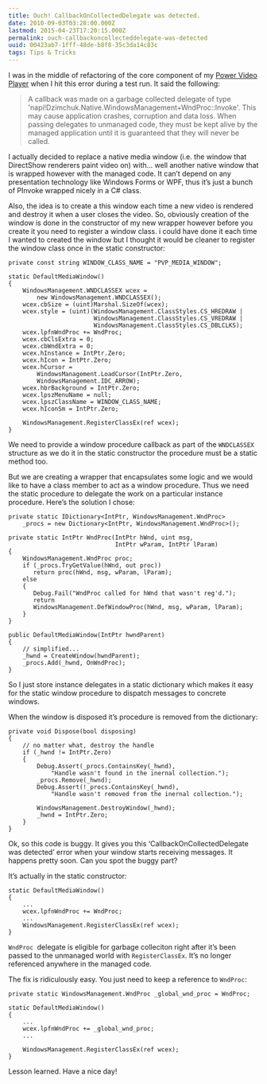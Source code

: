 ```yaml
---
title: Ouch! CallbackOnCollectedDelegate was detected.
date: 2010-09-03T03:28:00.000Z
lastmod: 2015-04-23T17:20:15.000Z
permalink: ouch-callbackoncollecteddelegate-was-detected
uuid: 00423ab7-1fff-48de-b8f8-35c3da14c83c
tags: Tips & Tricks
---
```


I was in the middle of refactoring of the core component of my [Power Video Player](http://pvp.codeplex.com/) when I hit this error during a test run. It said the following:

> A callback was made on a garbage collected delegate of type 'napi!Dzimchuk.Native.WindowsManagement+WndProc::Invoke'. This may cause application crashes, corruption and data loss. When passing delegates to unmanaged code, they must be kept alive by the managed application until it is guaranteed that they will never be called.

I actually decided to replace a native media window (i.e. the window that DirectShow renderers paint video on) with… well another native window that is wrapped however with the managed code. It can’t depend on any presentation technology like Windows Forms or WPF, thus it’s just a bunch of PInvoke wrapped nicely in a C# class.

Also, the idea is to create a this window each time a new video is rendered and destroy it when a user closes the video. So, obviously creation of the window is done in the constructor of my new wrapper however before you create it you need to register a window class. i could have done it each time I wanted to created the window but I thought it would be cleaner to register the window class once in the static constructor:

```
private const string WINDOW_CLASS_NAME = "PVP_MEDIA_WINDOW";

static DefaultMediaWindow()
{
    WindowsManagement.WNDCLASSEX wcex = 
        new WindowsManagement.WNDCLASSEX();
    wcex.cbSize = (uint)Marshal.SizeOf(wcex);
    wcex.style = (uint)(WindowsManagement.ClassStyles.CS_HREDRAW |
                        WindowsManagement.ClassStyles.CS_VREDRAW |
                        WindowsManagement.ClassStyles.CS_DBLCLKS);
    wcex.lpfnWndProc += WndProc;
    wcex.cbClsExtra = 0;
    wcex.cbWndExtra = 0;
    wcex.hInstance = IntPtr.Zero;
    wcex.hIcon = IntPtr.Zero;
    wcex.hCursor = 
        WindowsManagement.LoadCursor(IntPtr.Zero, 
        WindowsManagement.IDC_ARROW);
    wcex.hbrBackground = IntPtr.Zero;
    wcex.lpszMenuName = null;
    wcex.lpszClassName = WINDOW_CLASS_NAME;
    wcex.hIconSm = IntPtr.Zero;

    WindowsManagement.RegisterClassEx(ref wcex);
}
```

We need to provide a window procedure callback as part of the `WNDCLASSEX` structure as we do it in the static constructor the procedure must be a static method too.

But we are creating a wrapper that encapsulates some logic and we would like to have a class member to act as a window procedure. Thus we need the static procedure to delegate the work on a particular instance procedure. Here’s the solution I chose:

```
private static IDictionary<IntPtr, WindowsManagement.WndProc> 
    _procs = new Dictionary<IntPtr, WindowsManagement.WndProc>();

private static IntPtr WndProc(IntPtr hWnd, uint msg, 
                              IntPtr wParam, IntPtr lParam)
{
    WindowsManagement.WndProc proc;
    if (_procs.TryGetValue(hWnd, out proc))
       return proc(hWnd, msg, wParam, lParam);
    else
    {
       Debug.Fail("WndProc called for hWnd that wasn't reg'd.");
       return 
       WindowsManagement.DefWindowProc(hWnd, msg, wParam, lParam);
    }
}

public DefaultMediaWindow(IntPtr hwndParent)
{
    // simplified...
    _hwnd = CreateWindow(hwndParent);
    _procs.Add(_hwnd, OnWndProc);
}
```

So I just store instance delegates in a static dictionary which makes it easy for the static window procedure to dispatch messages to concrete windows.

When the window is disposed it’s procedure is removed from the dictionary:

```
private void Dispose(bool disposing)
{
    // no matter what, destroy the handle
    if (_hwnd != IntPtr.Zero)
    {
        Debug.Assert(_procs.ContainsKey(_hwnd), 
            "Handle wasn't found in the inernal collection.");
        _procs.Remove(_hwnd);
        Debug.Assert(!_procs.ContainsKey(_hwnd), 
            "Handle wasn't removed from the inernal collection.");

        WindowsManagement.DestroyWindow(_hwnd);
        _hwnd = IntPtr.Zero;
    }
}
```

Ok, so this code is buggy. It gives you this ‘CallbackOnCollectedDelegate was detected’ error when your window starts receiving messages. It happens pretty soon. Can you spot the buggy part?

It’s actually in the static constructor:

```
static DefaultMediaWindow()
{
    ...
    wcex.lpfnWndProc += WndProc;
    ...
    WindowsManagement.RegisterClassEx(ref wcex);
}
```

`WndProc`  delegate is eligible for garbage colleciton right after it’s been passed to the unmanaged world with `RegisterClassEx`. It’s no longer referenced anywhere in the managed code.

The fix is ridiculously easy. You just need to keep a reference to `WndProc`:

```
private static WindowsManagement.WndProc _global_wnd_proc = WndProc;

static DefaultMediaWindow()
{
    ...
    wcex.lpfnWndProc += _global_wnd_proc;
    ...

    WindowsManagement.RegisterClassEx(ref wcex);
}
```

Lesson learned. Have a nice day!